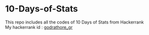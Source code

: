 # 10-Days-of-Stats
This repo includes all the codes of 10 Days of Stats from Hackerrank\
My hackerrank id : [godrathore_gr](https://www.hackerrank.com/godrathore_gr)
